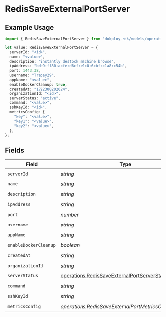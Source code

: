 # RedisSaveExternalPortServer

## Example Usage

```typescript
import { RedisSaveExternalPortServer } from "dokploy-sdk/models/operations";

let value: RedisSaveExternalPortServer = {
  serverId: "<id>",
  name: "<value>",
  description: "instantly destock machine browse",
  ipAddress: "bde9:ff80:acfe:d6cf:e2c0:6cbf:c1a8:c54b",
  port: 1443.38,
  username: "Tracey29",
  appName: "<value>",
  enableDockerCleanup: true,
  createdAt: "1722300202024",
  organizationId: "<id>",
  serverStatus: "active",
  command: "<value>",
  sshKeyId: "<id>",
  metricsConfig: {
    "key": "<value>",
    "key1": "<value>",
    "key2": "<value>",
  },
};
```

## Fields

| Field                                                                                                        | Type                                                                                                         | Required                                                                                                     | Description                                                                                                  |
| ------------------------------------------------------------------------------------------------------------ | ------------------------------------------------------------------------------------------------------------ | ------------------------------------------------------------------------------------------------------------ | ------------------------------------------------------------------------------------------------------------ |
| `serverId`                                                                                                   | *string*                                                                                                     | :heavy_check_mark:                                                                                           | N/A                                                                                                          |
| `name`                                                                                                       | *string*                                                                                                     | :heavy_check_mark:                                                                                           | N/A                                                                                                          |
| `description`                                                                                                | *string*                                                                                                     | :heavy_check_mark:                                                                                           | N/A                                                                                                          |
| `ipAddress`                                                                                                  | *string*                                                                                                     | :heavy_check_mark:                                                                                           | N/A                                                                                                          |
| `port`                                                                                                       | *number*                                                                                                     | :heavy_check_mark:                                                                                           | N/A                                                                                                          |
| `username`                                                                                                   | *string*                                                                                                     | :heavy_check_mark:                                                                                           | N/A                                                                                                          |
| `appName`                                                                                                    | *string*                                                                                                     | :heavy_check_mark:                                                                                           | N/A                                                                                                          |
| `enableDockerCleanup`                                                                                        | *boolean*                                                                                                    | :heavy_check_mark:                                                                                           | N/A                                                                                                          |
| `createdAt`                                                                                                  | *string*                                                                                                     | :heavy_check_mark:                                                                                           | N/A                                                                                                          |
| `organizationId`                                                                                             | *string*                                                                                                     | :heavy_check_mark:                                                                                           | N/A                                                                                                          |
| `serverStatus`                                                                                               | [operations.RedisSaveExternalPortServerStatus](../../models/operations/redissaveexternalportserverstatus.md) | :heavy_check_mark:                                                                                           | N/A                                                                                                          |
| `command`                                                                                                    | *string*                                                                                                     | :heavy_check_mark:                                                                                           | N/A                                                                                                          |
| `sshKeyId`                                                                                                   | *string*                                                                                                     | :heavy_check_mark:                                                                                           | N/A                                                                                                          |
| `metricsConfig`                                                                                              | *operations.RedisSaveExternalPortMetricsConfigUnion2*                                                        | :heavy_check_mark:                                                                                           | N/A                                                                                                          |